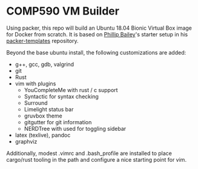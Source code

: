 # COMP590 VM Builder

Using packer, this repo will build an Ubuntu 18.04 Bionic Virtual Box image for Docker from scratch. It is based on [Phillip Bailey](https://github.com/p0bailey)'s starter setup in his [packer-templates](https://github.com/p0bailey/packer-templates/tree/master/ubuntu-18.04) repository.

Beyond the base ubuntu install, the following customizations are added:

- g++, gcc, gdb, valgrind
- git
- Rust
- vim with plugins
  - YouCompleteMe with rust / c support
  - Syntactic for syntax checking
  - Surround
  - Limelight status bar
  - gruvbox theme
  - gitgutter for git information 
  - NERDTree with <C-o> used for toggling sidebar
- latex (texlive), pandoc
- graphviz

Additionally, modest .vimrc and .bash_profile are installed to place cargo/rust tooling in the path and configure a nice starting point for vim.

